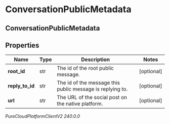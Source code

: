 # ConversationPublicMetadata

## ConversationPublicMetadata

## Properties

|Name | Type | Description | Notes|
|------------ | ------------- | ------------- | -------------|
| **root_id** | str | The id of the root public message. | [optional] |
| **reply_to_id** | str | The id of the message this public message is replying to. | [optional] |
| **url** | str | The URL of the social post on the native platform. | [optional] |



_PureCloudPlatformClientV2 240.0.0_
